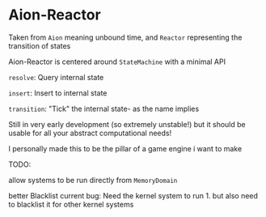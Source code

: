 # Aion-Reactor

Taken from `Aion` meaning unbound time, and `Reactor` representing the transition of states

Aion-Reactor is centered around `StateMachine` with a minimal API

`resolve`: Query internal state

`insert`: Insert to internal state

`transition`: "Tick" the internal state- as the name implies

Still in very early development (so extremely unstable!) but it should be usable for all your abstract computational needs!

I personally made this to be the pillar of a game engine i want to make


TODO:

allow systems to be run directly from `MemoryDomain`

better Blacklist
current bug: Need the kernel system to run 1. but also need to blacklist it for other kernel systems